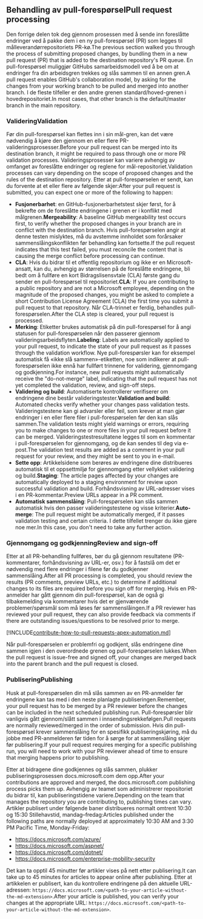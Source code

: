 ## <a name="pull-request-processing"></a><span data-ttu-id="ad495-101">Behandling av pull-forespørsel</span><span class="sxs-lookup"><span data-stu-id="ad495-101">Pull request processing</span></span>

<span data-ttu-id="ad495-102">Den forrige delen tok deg gjennom prosessen med å sende inn foreslåtte endringer ved å pakke dem i en ny pull-forespørsel (PR) som legges til målleverandørrepositoriets PR-kø.</span><span class="sxs-lookup"><span data-stu-id="ad495-102">The previous section walked you through the process of submitting proposed changes, by bundling them in a new pull request (PR) that is added to the destination repository's PR queue.</span></span> <span data-ttu-id="ad495-103">En pull-forespørsel muliggjør GitHubs samarbeidsmodell ved å be om at endringer fra din arbeidsgren trekkes og slås sammen til en annen gren.</span><span class="sxs-lookup"><span data-stu-id="ad495-103">A pull request enables GitHub's collaboration model, by asking for the changes from your working branch to be pulled and merged into another branch.</span></span> <span data-ttu-id="ad495-104">I de fleste tilfeller er den andre grenen standard/hoved-grenen i hovedrepositoriet.</span><span class="sxs-lookup"><span data-stu-id="ad495-104">In most cases, that other branch is the default/master branch in the main repository.</span></span>

### <a name="validation"></a><span data-ttu-id="ad495-105">Validering</span><span class="sxs-lookup"><span data-stu-id="ad495-105">Validation</span></span>

<span data-ttu-id="ad495-106">Før din pull-forespørsel kan flettes inn i sin mål-gren, kan det være nødvendig å kjøre den gjennom en eller flere PR-valideringsprosesser.</span><span class="sxs-lookup"><span data-stu-id="ad495-106">Before your pull request can be merged into its destination branch, it might be required to pass through one or more PR validation processes.</span></span> <span data-ttu-id="ad495-107">Valideringsprosesser kan variere avhengig av omfanget av foreslåtte endringer og reglene for mål-repositoriet.</span><span class="sxs-lookup"><span data-stu-id="ad495-107">Validation processes can vary depending on the scope of proposed changes and the rules of the destination repository.</span></span> <span data-ttu-id="ad495-108">Etter at pull-forespørselen er sendt, kan du forvente at et eller flere av følgende skjer:</span><span class="sxs-lookup"><span data-stu-id="ad495-108">After your pull request is submitted, you can expect one or more of the following to happen:</span></span>

- <span data-ttu-id="ad495-109">**Fusjonerbarhet**: en GitHub-fusjonerbarhetstest skjer først, for å bekrefte om de foreslåtte endringene i grenen er i konflikt med målgrenen.</span><span class="sxs-lookup"><span data-stu-id="ad495-109">**Mergeability**: A baseline GitHub mergeability test occurs first, to verify whether the proposed changes in your branch are in conflict with the destination branch.</span></span> <span data-ttu-id="ad495-110">Hvis pull-forespørselen angir at denne testen mislyktes, må du avstemme innholdet som forårsaker sammenslåingskonflikten før behandling kan fortsette.</span><span class="sxs-lookup"><span data-stu-id="ad495-110">If the pull request indicates that this test failed, you must reconcile the content that is causing the merge conflict before processing can continue.</span></span>
- <span data-ttu-id="ad495-111">**CLA**: Hvis du bidrar til et offentlig repositorium og ikke er en Microsoft-ansatt, kan du, avhengig av størrelsen på de foreslåtte endringene, bli bedt om å fullføre en kort Bidragslisensvtale (CLA) første gang du sender en pull-forespørsel til repositoriet.</span><span class="sxs-lookup"><span data-stu-id="ad495-111">**CLA**: If you are contributing to a public repository and are not a Microsoft employee, depending on the magnitude of the proposed changes, you might be asked to complete a short Contribution License Agreement (CLA) the first time you submit a pull request to that repository.</span></span> <span data-ttu-id="ad495-112">Når CLA-trinnet er ferdig, behandles pull-forespørselen.</span><span class="sxs-lookup"><span data-stu-id="ad495-112">After the CLA step is cleared, your pull request is processed.</span></span>
- <span data-ttu-id="ad495-113">**Merking**: Etiketter brukes automatisk på din pull-forespørsel for å angi statusen for pull-forespørselen når den passerer gjennom valideringsarbeidsflyten.</span><span class="sxs-lookup"><span data-stu-id="ad495-113">**Labeling**: Labels are automatically applied to your pull request, to indicate the state of your pull request as it passes through the validation workflow.</span></span> <span data-ttu-id="ad495-114">Nye pull-forespørsler kan for eksempel automatisk få «ikke slå sammen»-etiketten, noe som indikerer at pull-forespørselen ikke ennå har fullført trinnene for validering, gjennomgang og godkjenning.</span><span class="sxs-lookup"><span data-stu-id="ad495-114">For instance, new pull requests might automatically receive the "do-not-merge" label, indicating that the pull request has not yet completed the validation, review, and sign-off steps.</span></span>
- <span data-ttu-id="ad495-115">**Validering og build**: Automatiserte kontrollerer verifiserer om endringene dine består valideringstester.</span><span class="sxs-lookup"><span data-stu-id="ad495-115">**Validation and build**: Automated checks verify whether your changes pass validation tests.</span></span> <span data-ttu-id="ad495-116">Valideringstestene kan gi advarsler eller feil, som krever at man gjør endringer i en eller flere filer i pull-forespørselen før den kan slås sammen.</span><span class="sxs-lookup"><span data-stu-id="ad495-116">The validation tests might yield warnings or errors, requiring you to make changes to one or more files in your pull request before it can be merged.</span></span> <span data-ttu-id="ad495-117">Valideringstestresultatene legges til som en kommentar i pull-forespørselen for gjennomgang, og de kan sendes til deg via e-post.</span><span class="sxs-lookup"><span data-stu-id="ad495-117">The validation test results are added as a comment in your pull request for your review, and they might be sent to you in e-mail.</span></span>
- <span data-ttu-id="ad495-118">**Sette opp**: Artikkelsidene som berøres av endringene dine distribueres automatisk til et oppsettmiljø for gjennomgang etter vellykket validering og build.</span><span class="sxs-lookup"><span data-stu-id="ad495-118">**Staging**: The article pages affected by your changes are automatically deployed to a staging environment for review upon successful validation and build.</span></span> <span data-ttu-id="ad495-119">Forhåndsvisning av URL-adresser vises i en PR-kommentar.</span><span class="sxs-lookup"><span data-stu-id="ad495-119">Preview URLs appear in a PR comment.</span></span>
- <span data-ttu-id="ad495-120">**Automatisk sammenslåing**: Pull-forespørselen kan slås sammen automatisk hvis den passer valideringstestene og visse kriterier.</span><span class="sxs-lookup"><span data-stu-id="ad495-120">**Auto-merge**: The pull request might be automatically merged, if it passes validation testing and certain criteria.</span></span> <span data-ttu-id="ad495-121">I dette tilfellet trenger du ikke gjøre noe mer.</span><span class="sxs-lookup"><span data-stu-id="ad495-121">In this case, you don't need to take any further action.</span></span>

### <a name="review-and-sign-off"></a><span data-ttu-id="ad495-122">Gjennomgang og godkjenning</span><span class="sxs-lookup"><span data-stu-id="ad495-122">Review and sign-off</span></span>

<span data-ttu-id="ad495-123">Etter at all PR-behandling fullføres, bør du gå gjennom resultatene (PR-kommentarer, forhåndsvisning av URL-er, osv.) for å fastslå om det er nødvendig med flere endringer i filene før du godkjenner sammenslåing.</span><span class="sxs-lookup"><span data-stu-id="ad495-123">After all PR processing is completed, you should review the results (PR comments, preview URLs, etc.) to determine if additional changes to its files are required before you sign off for merging.</span></span> <span data-ttu-id="ad495-124">Hvis en PR-anmelder har gått gjennom din pull-forespørsel, kan de også gi tilbakemelding via kommentarer hvis det er gjenværende problemer/spørsmål som må løses før sammenslåingen.</span><span class="sxs-lookup"><span data-stu-id="ad495-124">If a PR reviewer has reviewed your pull request, they can also provide feedback via comments if there are outstanding issues/questions to be resolved prior to merge.</span></span>

[!INCLUDE[contribute-how-to-pull-requests-apex-automation.md](contribute-how-to-pull-requests-apex-automation.md)]

<span data-ttu-id="ad495-125">Når pull-forespørselen er problemfri og godkjent, slås endringene dine sammen igjen i den overordnede grenen og pull-forespørselen lukkes.</span><span class="sxs-lookup"><span data-stu-id="ad495-125">When the pull request is issue-free and signed off, your changes are merged back into the parent branch and the pull request is closed.</span></span>

### <a name="publishing"></a><span data-ttu-id="ad495-126">Publisering</span><span class="sxs-lookup"><span data-stu-id="ad495-126">Publishing</span></span>

<span data-ttu-id="ad495-127">Husk at pull-forespørselen din må slås sammen av en PR-anmelder før endringene kan tas med i den neste planlagte publiseringen.</span><span class="sxs-lookup"><span data-stu-id="ad495-127">Remember, your pull request has to be merged by a PR reviewer before the changes can be included in the next scheduled publishing run.</span></span> <span data-ttu-id="ad495-128">Pull-forespørsler blir vanligvis gått gjennom/slått sammen i innsendingsrekkefølgen.</span><span class="sxs-lookup"><span data-stu-id="ad495-128">Pull requests are normally reviewed/merged in the order of submission.</span></span> <span data-ttu-id="ad495-129">Hvis din pull-forespørsel krever sammenslåing for en spesifikk publiseringskjøring, må du jobbe med PR-anmelderen før tiden for å sørge for at sammenslåing skjer før publisering.</span><span class="sxs-lookup"><span data-stu-id="ad495-129">If your pull request requires merging for a specific publishing run, you will need to work with your PR reviewer ahead of time to ensure that merging happens prior to publishing.</span></span>

<span data-ttu-id="ad495-130">Etter at bidragene dine godkjennes og slås sammen, plukker publiseringsprosessen docs.microsoft.com dem opp.</span><span class="sxs-lookup"><span data-stu-id="ad495-130">After your contributions are approved and merged, the docs.microsoft.com publishing process picks them up.</span></span> <span data-ttu-id="ad495-131">Avhengig av teamet som administrerer repositoriet du bidrar til, kan publiseringstidene variere.</span><span class="sxs-lookup"><span data-stu-id="ad495-131">Depending on the team that manages the repository you are contributing to, publishing times can vary.</span></span> <span data-ttu-id="ad495-132">Artikler publisert under følgende baner distribueres normalt omtrent 10:30 og 15:30 Stillehavstid, mandag–fredag:</span><span class="sxs-lookup"><span data-stu-id="ad495-132">Articles published under the following paths are normally deployed at approximately 10:30 AM and 3:30 PM Pacific Time, Monday-Friday:</span></span>

- https://docs.microsoft.com/azure/
- https://docs.microsoft.com/aspnet/
- https://docs.microsoft.com/dotnet/
- https://docs.microsoft.com/enterprise-mobility-security

<span data-ttu-id="ad495-133">Det kan ta opptil 45 minutter før artikler vises på nett etter publisering.</span><span class="sxs-lookup"><span data-stu-id="ad495-133">It can take up to 45 minutes for articles to appear online after publishing.</span></span> <span data-ttu-id="ad495-134">Etter at artikkelen er publisert, kan du kontrollere endringene på den aktuelle URL-adressen: `https://docs.microsoft.com/<path-to-your-article-without-the-md-extension>`.</span><span class="sxs-lookup"><span data-stu-id="ad495-134">After your article is published, you can verify your changes at the appropriate URL: `https://docs.microsoft.com/<path-to-your-article-without-the-md-extension>`.</span></span>

